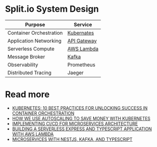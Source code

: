 # Split.io System Design

| Purpose                 | Service                                                                                                                |
|-------------------------|------------------------------------------------------------------------------------------------------------------------|
| Container Orchestration | [Kubernates](../../1_HLDDesignComponents/6_ContainerOrchestrationServices/Readme.md)                                   |
| Application Networking  | [API Gateway](../../2_AWSComponents/1_NetworkingAndContentDelivery/2_ApplicationNetworking/AmazonAPIGateway/Readme.md) |
| Serverless Compute      | [AWS Lambda](../../2_AWSComponents/3_ComputeServices/AWSLambda/Readme.md)                                              |
| Message Broker          | [Kafka](../../1_HLDDesignComponents/4_MessageBrokers/Kafka/Readme.md)                                                  |
| Observability           | Prometheus                                                                                                             |
| Distributed Tracing     | Jaeger                                                                                                                 |

# Read more
- [KUBERNETES: 10 BEST PRACTICES FOR UNLOCKING SUCCESS IN CONTAINER ORCHESTRATION](https://www.split.io/blog/kubernetes-10-best-practices-for-unlocking-success-in-container-orchestration/)
- [HOW WE USE AUTOSCALING TO SAVE MONEY WITH KUBERNETES](https://www.split.io/blog/how-to-use-autoscaling-to-save-money-with-kubernetes/)
- [IMPLEMENTING CI/CD FOR MICROSERVICES ARCHITECTURE](https://www.split.io/blog/implementing-ci-cd-for-microservices-architecture/)
- [BUILDING A SERVERLESS EXPRESS AND TYPESCRIPT APPLICATION WITH AWS LAMBDA](https://www.split.io/blog/building-a-serverless-express-and-typescript-application-with-aws-lambda/)
- [MICROSERVICES WITH NESTJS, KAFKA, AND TYPESCRIPT](https://www.split.io/blog/microservices-with-nestjs-kafka-and-typescript/)
